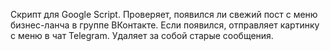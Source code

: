 Скрипт для Google Script.
Проверяет, появился ли свежий пост с меню бизнес-ланча в группе ВКонтакте. Если появился, отправляет картинку с меню в чат Telegram. Удаляет за собой старые сообщения.
